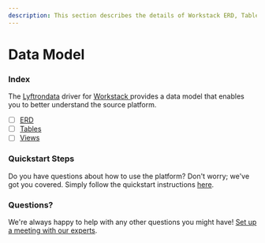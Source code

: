 ```yaml
---
description: This section describes the details of Workstack ERD, Tables, and Views.
---
```


# Data Model

### Index

The  [Lyftrondata](https://www.lyftrondata.com/) driver for [Workstack](https://www.lyftrondata.com/integration/workstack/)[ ](https://www.lyftrondata.com/integration/workstack/)provides a data model that enables you to better understand the source platform.

* [ ] [ERD](../../../business-analytics/workstack/data-model/erd.md)
* [ ] [Tables](../../../business-analytics/workstack/data-model/tables.md)
* [ ] [Views](../../../business-analytics/workstack/data-model/views.md)

### Quickstart Steps

Do you have questions about how to use the platform? Don't worry; we've got you covered. Simply follow the quickstart instructions [here](../../../../quickstart-steps.md).

### Questions? <a href="#questions" id="questions"></a>

We're always happy to help with any other questions you might have! [Set up a meeting with our experts](https://www.lyftrondata.com/book-a-meeting/).

